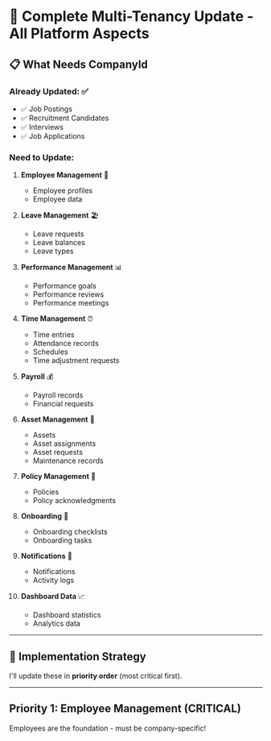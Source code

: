 # 🏢 Complete Multi-Tenancy Update - All Platform Aspects

## 📋 What Needs CompanyId

### **Already Updated:** ✅
- ✅ Job Postings
- ✅ Recruitment Candidates
- ✅ Interviews
- ✅ Job Applications

### **Need to Update:**

1. **Employee Management** 👥
   - Employee profiles
   - Employee data

2. **Leave Management** 🏖️
   - Leave requests
   - Leave balances
   - Leave types

3. **Performance Management** 📊
   - Performance goals
   - Performance reviews
   - Performance meetings

4. **Time Management** ⏰
   - Time entries
   - Attendance records
   - Schedules
   - Time adjustment requests

5. **Payroll** 💰
   - Payroll records
   - Financial requests

6. **Asset Management** 💼
   - Assets
   - Asset assignments
   - Asset requests
   - Maintenance records

7. **Policy Management** 📄
   - Policies
   - Policy acknowledgments

8. **Onboarding** 🎯
   - Onboarding checklists
   - Onboarding tasks

9. **Notifications** 🔔
   - Notifications
   - Activity logs

10. **Dashboard Data** 📈
    - Dashboard statistics
    - Analytics data

---

## 🚀 Implementation Strategy

I'll update these in **priority order** (most critical first).

---

## Priority 1: Employee Management (CRITICAL)

Employees are the foundation - must be company-specific!












